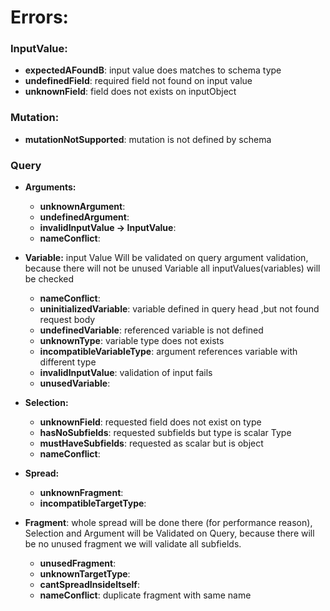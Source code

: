 # Errors:

### InputValue:

- **expectedAFoundB**: input value does matches to schema type
- **undefinedField**: required field not found on input value
- **unknownField**: field does not exists on inputObject

### Mutation:

- **mutationNotSupported**: mutation is not defined by schema

### Query

- **Arguments:**

  - **unknownArgument**:
  - **undefinedArgument**:
  - **invalidInputValue -> InputValue**:
  - **nameConflict**:

- **Variable:** input Value Will be validated on query argument validation, because there will not be unused Variable all inputValues(variables) will be checked

  - **nameConflict**:
  - **uninitializedVariable**: variable defined in query head ,but not found request body
  - **undefinedVariable**: referenced variable is not defined
  - **unknownType**: variable type does not exists
  - **incompatibleVariableType**: argument references variable with different type
  - **invalidInputValue**: validation of input fails
  - **unusedVariable**:

- **Selection:**

  - **unknownField**: requested field does not exist on type
  - **hasNoSubfields**: requested subfields but type is scalar Type
  - **mustHaveSubfields**: requested as scalar but is object
  - **nameConflict**:

- **Spread:**

  - **unknownFragment**:
  - **incompatibleTargetType**:

- **Fragment**: whole spread will be done there (for performance reason), Selection and Argument will be Validated on Query, because there will be no unused fragment we will validate all subfields.

  - **unusedFragment**:
  - **unknownTargetType**:
  - **cantSpreadInsideItself**:
  - **nameConflict**: duplicate fragment with same name
